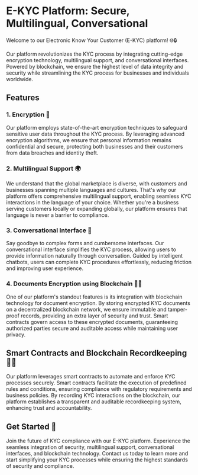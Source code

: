 # E-KYC Platform: Secure, Multilingual, Conversational

Welcome to our Electronic Know Your Customer (E-KYC) platform! 🌐🔒

Our platform revolutionizes the KYC process by integrating cutting-edge encryption technology, multilingual support, and conversational interfaces. Powered by blockchain, we ensure the highest level of data integrity and security while streamlining the KYC process for businesses and individuals worldwide.

## Features

### 1. Encryption 🔐
Our platform employs state-of-the-art encryption techniques to safeguard sensitive user data throughout the KYC process. By leveraging advanced encryption algorithms, we ensure that personal information remains confidential and secure, protecting both businesses and their customers from data breaches and identity theft.

### 2. Multilingual Support 🌍
We understand that the global marketplace is diverse, with customers and businesses spanning multiple languages and cultures. That's why our platform offers comprehensive multilingual support, enabling seamless KYC interactions in the language of your choice. Whether you're a business serving customers locally or expanding globally, our platform ensures that language is never a barrier to compliance.

### 3. Conversational Interface 💬
Say goodbye to complex forms and cumbersome interfaces. Our conversational interface simplifies the KYC process, allowing users to provide information naturally through conversation. Guided by intelligent chatbots, users can complete KYC procedures effortlessly, reducing friction and improving user experience.

### 4. Documents Encryption using Blockchain 📄🔗
One of our platform's standout features is its integration with blockchain technology for document encryption. By storing encrypted KYC documents on a decentralized blockchain network, we ensure immutable and tamper-proof records, providing an extra layer of security and trust. Smart contracts govern access to these encrypted documents, guaranteeing authorized parties secure and auditable access while maintaining user privacy.

## Smart Contracts and Blockchain Recordkeeping 📝🔐
Our platform leverages smart contracts to automate and enforce KYC processes securely. Smart contracts facilitate the execution of predefined rules and conditions, ensuring compliance with regulatory requirements and business policies. By recording KYC interactions on the blockchain, our platform establishes a transparent and auditable recordkeeping system, enhancing trust and accountability.

## Get Started 🚀
Join the future of KYC compliance with our E-KYC platform. Experience the seamless integration of security, multilingual support, conversational interfaces, and blockchain technology. Contact us today to learn more and start simplifying your KYC processes while ensuring the highest standards of security and compliance.
